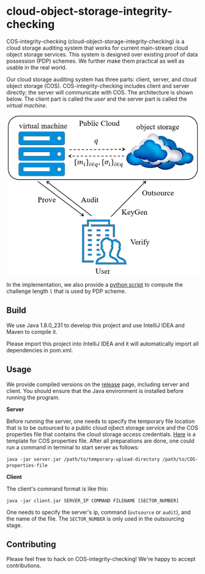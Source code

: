 # cloud-object-storage-integrity-checking

COS-integrity-checking (cloud-object-storage-integrity-checking) is a cloud storage auditing system that works for current main-stream cloud object storage services. This system is designed over existing proof of data possession (PDP) schemes. We further make them practical as well as usable in the real world.

Our cloud storage auditing system has three parts: client, server, and cloud object storage (COS). COS-integrity-checking includes client and server directly; the server will communicate with COS. The architecture is shown below. The client part is called the *user* and the server part is called the *virtual machine*.

![architecture](architecture.png)

In the implementation, we also provide a [python script](challenge_length.py) to compute the challenge length `l` that is used by PDP scheme.

## Build

We use Java 1.8.0_231 to develop this project and use IntelliJ IDEA and Maven to compile it.

Please import this project into IntelliJ IDEA and it will automatically import all dependencies in pom.xml.

## Usage

We provide compiled versions on the [release](https://github.com/fchen-group/cloud-object-storage-integrity-checking/releases) page, including server and client. You should ensure that the Java environment is installed before running the program.

**Server**

Before running the server, one needs to specify the temporary file location that is to be outourced to a public cloud ojbect storage service and the COS properties file that contains the cloud storage access credentials. [Here](COS.properties.example) is a template for COS properties file. After all preparations are done, one could run a command in terminal to start server as follows:

```
java -jar server.jar /path/to/temporary-upload-directory /path/to/COS-properties-file
```

**Client**

The client's command format is like this:

```
java -jar client.jar SERVER_IP COMMAND FILENAME [SECTOR_NUMBER]
```

One needs to specify the server's ip, command (`outsource` or `audit`), and the name of the file. The `SECTOR_NUMBER` is only used in the outsourcing stage.

## Contributing

Please feel free to hack on COS-integrity-checking! We're happy to accept contributions.
